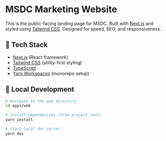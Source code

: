 # MSDC Marketing Website

This is the public-facing landing page for MSDC. Built with [Next.js](https://nextjs.org) and styled using [Tailwind CSS](https://tailwindcss.com). Designed for speed, SEO, and responsiveness.

## 🚀 Tech Stack

- [Next.js](https://nextjs.org/) (React framework)
- [Tailwind CSS](https://tailwindcss.com/) (utility-first styling)
- [TypeScript](https://www.typescriptlang.org/)
- [Yarn Workspaces](https://classic.yarnpkg.com/en/docs/workspaces/) (monorepo setup)

## 🧪 Local Development

```bash
# Navigate to the web directory
cd apps/web

# Install dependencies (from project root)
yarn install

# Start local dev server
yarn dev
```
